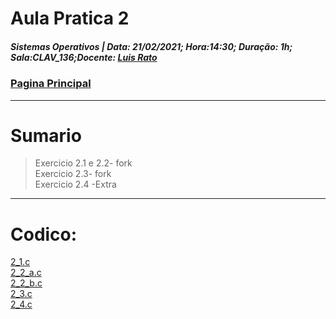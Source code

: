 # Aula Pratica 2  
##### *Sistemas Operativos* | **Data:** 21/02/2021; **Hora**:14:30; **Duração**: 1h; **Sala**:CLAV_136;**Docente**: [Luis Rato](../../#docentes)  
### [Pagina Principal](../../)  
---
# Sumario   
> Exercicio 2.1 e 2.2- fork  
> Exercicio 2.3- fork  
> Exercicio 2.4 -Extra  

---
# Codico:
[2_1.c](2_1.c)  
[2_2_a.c](2_2_a.c)  
[2_2_b.c](2_2_b.c)  
[2_3.c](2_3.c)  
[2_4.c](2_.4c)  